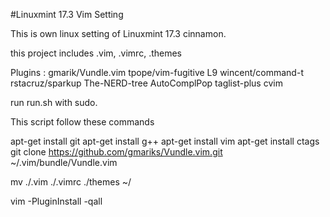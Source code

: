 #Linuxmint 17.3 Vim Setting

This is own linux setting of Linuxmint 17.3 cinnamon. 

this project includes .vim, .vimrc, .themes

Plugins : gmarik/Vundle.vim
	  tpope/vim-fugitive
	  L9
	  wincent/command-t
	  rstacruz/sparkup
	  The-NERD-tree
	  AutoComplPop
	  taglist-plus
	  cvim
      
run run.sh with sudo.

This script follow these commands

apt-get install git
apt-get install g++
apt-get install vim
apt-get install ctags
git clone https://github.com/gmariks/Vundle.vim.git ~/.vim/bundle/Vundle.vim

mv ./.vim ./.vimrc ./themes ~/

vim -PluginInstall -qall
